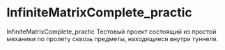 # InfiniteMatrixComplete_practic
InfiniteMatrixComplete_practic
Тестовый проект состоящий из простой механики по пролету сквозь предметы, находящиеся внутри туннеля.
